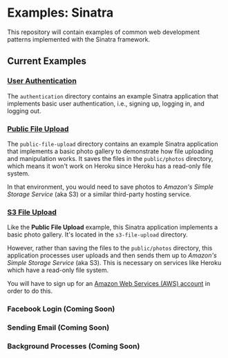 # Examples: Sinatra

This repository will contain examples of common web development patterns
implemented with the Sinatra framework.

## Current Examples

### [User Authentication](authentication)

The `authentication` directory contains an example Sinatra application that implements basic user authentication, i.e., signing up, logging in, and logging out.

### [Public File Upload](public-file-upload)

The `public-file-upload` directory contains an example Sinatra application that implements a basic photo gallery to demonstrate how file uploading and manipulation works.  It saves the files in the `public/photos` directory, which means it won't work on Heroku since Heroku has a read-only file system.

In that environment, you would need to save photos to _Amazon's Simple Storage Service_ (aka S3) or a similar third-party hosting service.

### [S3 File Upload](s3-file-upload)

Like the **Public File Upload** example, this Sinatra application implements a basic photo gallery.  It's located in the `s3-file-upload` directory.

However, rather than saving the files to the `public/photos` directory, this application processes user uploads and then sends them up to _Amazon's Simple Storage Service_ (aka S3).  This is necessary on services like Heroku which have a read-only file system.

You will have to sign up for an [Amazon Web Services (AWS) account](https://aws.amazon.com) in order to do this.

### Facebook Login (Coming Soon)

### Sending Email (Coming Soon)

### Background Processes (Coming Soon)
